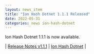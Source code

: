 ```yaml
---
layout: news_item
title: "Ion Hash Dotnet 1.1.1 Released"
date: 2022-05-31
categories: news ion-hash-dotnet
---
```


Ion Hash Dotnet 1.1.1 is now available.

| [Release Notes v1.1.1](https://github.com/amzn/ion-hash-dotnet/releases/tag/v1.1.1) | [Ion Hash Dotnet](https://github.com/amzn/ion-hash-dotnet) |

